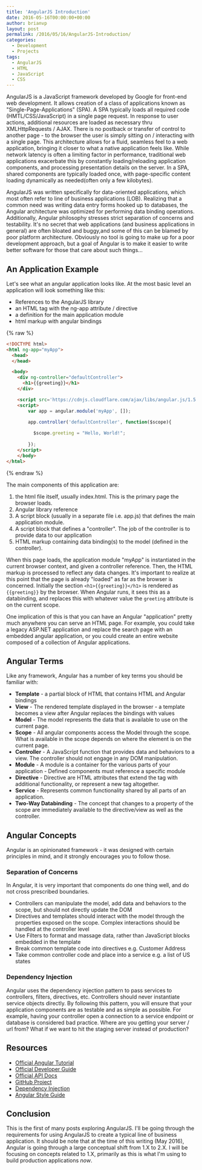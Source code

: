 ```yaml
---
title: 'AngularJS Introduction'
date: 2016-05-16T00:00:00+00:00
author: brianvp
layout: post
permalink: /2016/05/16/AngularJS-Introduction/
categories:
  - Development
  - Projects
tags:
  - AngularJS
  - HTML
  - JavaScript
  - CSS
---
```



AngularJS is a JavaScript framework developed by Google for front-end web development. It allows creation of a class of applications known as "Single-Page-Applications" (SPA). A SPA typically loads all required code (HMTL/CSS/JavaScript) in a single page request.  In response to user actions, additional resources are loaded as necessary thru XMLHttpRequests / AJAX.  There is no postback or transfer of control to another page - to the browser the user is simply sitting on / interacting with a single page.  This architecture allows for a fluid, seamless feel to a web application, bringing it closer to what a native application feels like.  While network latency is often a limiting factor in performance, traditional web applications exacerbate this by constantly loading/reloading application components, and processing presentation details on the server.  In a SPA, shared components are typically loaded once, with page-specific content loading dynamically as needed(often only a few kilobytes).  


AngularJS was written specifically for data-oriented applications, which most often refer to line of business applications (LOB).  Realizing that a common need was writing data entry forms hooked up to databases, the Angular architecture was optimized for performing data binding operations. Additionally, Angular philosophy stresses strict separation of concerns and testability.  It's no secret that web applications (and business applications in general) are often bloated and buggy,and some of this can be blamed by poor platform architecture.  Obviously no tool is going to make up for a poor development approach, but a goal of Angular is to make it easier to write better software for those that care about such things...

## An Application Example

Let's see what an angular application looks like.  At the most basic level an application will look something like this:

* References to the AngularJS library
* an HTML tag with the ng-app attribute / directive
* a definition for the main application module
* html markup with angular bindings  

{% raw %}
```html
<!DOCTYPE html>
<html ng-app="myApp">
  <head>
  </head>

  <body>
	<div ng-controller="defaultController">
	  <h1>{{greeting}}</h1>
	</div>

	<script src='https://cdnjs.cloudflare.com/ajax/libs/angular.js/1.5.2/angular.min.js'></script>
	<script>
		var app = angular.module('myApp', []);

		app.controller('defaultController', function($scope){
		  
		  $scope.greeting = "Hello, World!";
		  
		});
	</script>
	</body>
</html>

```
{% endraw %}

The main components of this application are:

1. the html file itself, usually index.html.  This is the primary page the browser loads.
2. Angular library reference
3. A script block (usually in a separate file i.e. app.js) that defines the main application module.
4. A script block that defines a "controller".  The job of the controller is to provide data to our application
5. HTML markup containing data binding(s) to the model (defined in the controller).  

When this page loads, the application module "myApp" is instantiated in the current browser context, and given a controller reference.  Then, the HTML markup 
is processed to reflect any data changes.  It's important to realize at this point that the page is already "loaded" as far as the browser is concerned. 
Initially the section `<h1>{{greeting}}</h1>` is rendered as `{{greeting}}` by the browser.  When Angular runs, it sees this as a databinding, and replaces 
this with whatever value the `greeting` attribute is on the current scope.  

One implication of this is that you can have an Angular "application" pretty much anywhere you can serve an HTML page.  For example, you could take a legacy
ASP.NET application and replace the search page with an embedded angular application, or you could create an entire website composed of a collection of Angular
applications.   


## Angular Terms

Like any framework, Angular has a number of key terms you should be familiar with:

* **Template** - a partial block of HTML that contains HTML and Angular bindings
* **View** - The rendered template displayed in the browser - a template becomes a view after Angular replaces the bindings with values
* **Model** - The model represents the data that is available to use on the current page.  
* **Scope** - All angular components access the Model through the scope.  What is available in the scope depends on where the element is on the current page.
* **Controller** - A JavaScript function that provides data and behaviors to a view.  The controller should not engage in any DOM manipulation.
* **Module** - A module is a container for the various parts of your application - Defined components must reference a specific module
* **Directive** - Directive are HTML attributes that extend the tag with additional functionality, or represent a new tag altogether.
* **Service** - Represents common functionality shared by all parts of an application.  
* **Two-Way Databinding** - The concept that changes to a property of the scope are immediately available to the directive/view as well as the controller. 

## Angular Concepts

Angular is an opinionated framework - it was designed with certain principles in mind, and it strongly encourages you to follow those.  

### Separation of Concerns

In Angular, it is very important that components do one thing well, and do not cross prescribed boundaries.  

* Controllers can manipulate the model, add data and behaviors to the scope, but should not directly update the DOM
* Directives and templates should interact with the model through the properties exposed on the scope.  Complex interactions should be handled at the
controller level
* Use Filters to format and massage data, rather than JavaScript blocks embedded in the template
* Break common template code into directives e.g. Customer Address
* Take common controller code and place into a service e.g. a list of US states

### Dependency Injection

Angular uses the dependency injection pattern to pass services to controllers, filters, directives, etc.  Controllers should never instantiate service objects directly. By following this pattern, you will ensure that your application components are as testable and as simple as possible.  For example, having your controller open a connection to a service endpoint or database is considered bad practice.  Where are you getting your server / url from?  What if we want to hit the staging server instead of production?  

## Resources

* [Official Angular Tutorial](https://docs.angularjs.org/tutorial)
* [Official Developer Guide](https://docs.angularjs.org/guide)
* [Official API Docs](https://docs.angularjs.org/api)
* [GitHub Project](https://github.com/angular)
* [Dependency Injection](https://en.wikipedia.org/wiki/Dependency_injection)
* [Angular Style Guide](https://github.com/johnpapa/angular-styleguide/blob/master/a1/README.md)


## Conclusion

This is the first of many posts exploring AngularJS.  I'll be going through the requirements for using AngularJS to create a typical line of business application. It should be note that at the time of this writing (May 2016), Angular is going through a large conceptual shift from 1.X to 2.X.   I will be focusing on concepts related to 1.X, primarily as this is what I'm using to build production applications *now*. 



